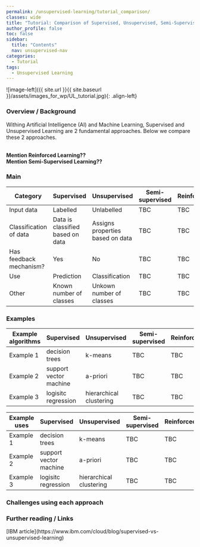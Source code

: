 ```yaml
---
permalink: /unsupervised-learning/tutorial_comparison/
classes: wide
title: "Tutorial: Comparison of Supervised, Unsupervised, Semi-Supervised and Reinforced "
author_profile: false
toc: false
sidebar:
  title: "Contents"
  nav: unsupervised-nav
categories:
  - Tutorial
tags:
  - Unsupervised Learning
---
```



![image-left]({{ site.url }}{{ site.baseurl }}/assets/images_for_wp/UL_tutorial.jpg){: .align-left}


<h3>Overview / Background</h3>
Withing Artificial Intelligence (AI) and Machine Learning, Supervised and Unsupervised Learning are 2 fundamental approaches.  Below we compare these 2 approaches.

<br><b>Mention Reinforced Learning??</b>
<br><b>Mention Semi-Supervised Learning??</b>

<h3>Main</h3>

| Category                         | Supervised                       | Unsupervised                     | Semi-supervised                  | Reinforced                     |
| -------------------------------- | -------------------------------- | -------------------------------- | -------------------------------- | -------------------------------- |
| Input data                       | Labelled                         | Unlabelled                       | TBC                       |TBC                       |
| Classification of data           | Data is classified based on data | Assigns properties based on data |TBC                       |TBC                       |
| Has feedback mechanism?          | Yes                              | No                               |TBC                       |TBC                       |
| Use                              | Prediction                       | Classification                   |TBC                       |TBC                       |
| Other                            | Known number of classes          | Unkown number of classes         |TBC                       |TBC                       |


<h3>Examples</h3>

| Example algorithms               | Supervised                     | Unsupervised                   | Semi-supervised                   | Reinforced  |
| -------------------------------- | ------------------------------ | ------------------------------ | ------------------------------ | ------------------------------ |
| Example 1                        | decision trees                 | k-means                        |  TBC                        |  TBC                        |
| Example 2                        | support vector machine         | a-priori                       | TBC                         |  TBC                        |
| Example 3                        | logisitc regression            | hierarchical clustering        |  TBC                        |  TBC                        |


| Example uses                     | Supervised                     | Unsupervised                   | Semi-supervised                   | Reinforced  |
| -------------------------------- | ------------------------------ | ------------------------------ | ------------------------------ | ------------------------------ |
| Example 1                        | decision trees                 | k-means                        |  TBC                        |  TBC                        |
| Example 2                        | support vector machine         | a-priori                       | TBC                         |  TBC                        |
| Example 3                        | logisitc regression            | hierarchical clustering        |  TBC                        |  TBC                        |

<h3>Challenges using each approach</h3>

<h3>Further reading / Links</h3>
[IBM article](https://www.ibm.com/cloud/blog/supervised-vs-unsupervised-learning)
